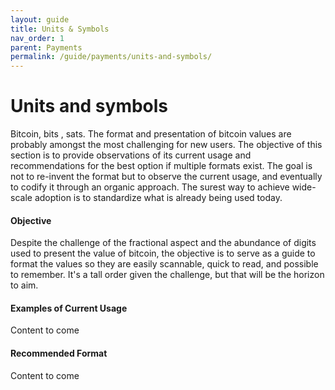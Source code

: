 ```yaml
---
layout: guide
title: Units & Symbols
nav_order: 1
parent: Payments
permalink: /guide/payments/units-and-symbols/
---
```


# Units and symbols

Bitcoin, bits , sats. The format and presentation of bitcoin values are probably amongst the most challenging for new users. The objective of this section is to provide observations of its current usage and recommendations for the best option if multiple formats exist. The goal is not to re-invent the format but to observe the current usage, and eventually to codify it through an organic approach. The surest way to achieve wide-scale adoption is to standardize what is already being used today. 

#### Objective

Despite the challenge of the fractional aspect and the abundance of digits used to present the value of bitcoin, the objective is to serve as a guide to format the values so they are easily scannable, quick to read, and possible to remember. It's a tall order given the challenge, but that will be the horizon to aim. 

#### Examples of Current Usage

Content to come

#### Recommended Format

Content to come

#### 